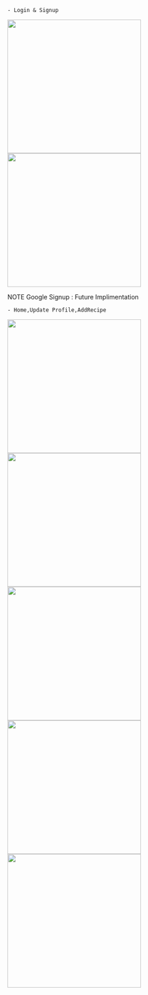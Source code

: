     - Login & Signup
<div><img src="https://github.com/user-attachments/assets/b719b889-1b15-47bd-b540-a4c9b9088edc" height="300px"> <img src="https://github.com/user-attachments/assets/39eda3b6-c8f5-4f15-a886-bcd4d27bcc09" height="300px"><p> NOTE Google Signup : Future Implimentation</p></div>

    - Home,Update Profile,AddRecipe
<div>
<img src="https://github.com/user-attachments/assets/687a85be-10b1-4466-95c1-bbc252e5653a" height="300px">
<img src="https://github.com/user-attachments/assets/9221f9c3-c5ea-41c7-a060-c8353705cee9" height="300px">
<img src="https://github.com/user-attachments/assets/f0f5943b-78ca-4e3e-a73c-ef69ece9dbba" height="300px">
<img src="https://github.com/user-attachments/assets/0a72070c-fdf1-411d-9cb6-ee71d04e0fa8" height="300px">
<img src="https://github.com/user-attachments/assets/6d6e2b1c-230e-438b-bb5d-ecbe85121153" height="300px">
</div>

